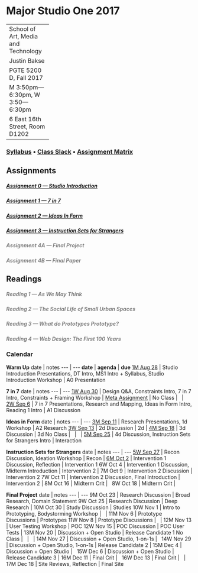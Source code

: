 # Major Studio One 2017

| Parsons School of Design
| ---
| School of Art, Media and Technology
| Justin Bakse
| PGTE 5200 D, Fall 2017
| M 3:50pm—6:30pm, W 3:50—6:30pm
| 6 East 16th Street, Room D1202

### [Syllabus](syllabus.html) • [Class Slack](https://ms1-d.slack.com) • [Assignment Matrix](https://docs.google.com/spreadsheets/d/1PUGHF2wfe7VnJfYr5eYh9nNO6ekzHLHUrzS6PIz_WQ4/edit#gid=0)

## Assignments
##### [Assignment 0 — Studio Introduction](assignment_studio_introduction)
##### [Assignment 1 — 7 in 7](assignment_7_in_7)
##### [Assignment 2 — Ideas In Form](assignment_ideas_in_form)
##### [Assignment 3 — Instruction Sets for Strangers](assignment_instruction_sets)
##### [Assignment 4A — Final Project](#assignment_4)
##### [Assignment 4B — Final Paper](#assignment_5)


## Readings
##### [Reading 1 — As We May Think](#reading_1)
##### [Reading 2 — The Social Life of Small Urban Spaces](#reading_2)
##### [Reading 3 — What do Prototypes Prototype?](#reading_3)
##### [Reading 4 — Web Design: The First 100 Years](#reading_4)






### Calendar
**Warm Up**
date | notes
--- | ---
**date** | **agenda** | **due**
[1M Aug 28](week_1/monday.html) | Studio Introduction Presentations, DT Intro, MS1 Intro + Syllabus, Studio Introduction Workshop | A0 Presentation


**7 in 7**
date | notes
--- | ---
[1W Aug 30](week_1/wednesday.html) | Design Q&A, Constraints Intro, 7 in 7 Intro, Constraints + Framing Workshop | [Meta Assignment](http://localhost:3000/week_1/monday.html)
|
No Class | &nbsp; | &nbsp;
[2W Sep 6](week_2/wednesday.html) | 7 in 7 Presentations, Research and Mapping, Ideas in Form Intro, Reading 1 Intro | A1 Discussion


**Ideas in Form**
date | notes
--- | ---
[3M Sep 11](week_3/monday.html) | Research Presentations, 1d Workshop | A2 Research
[3W Sep 13](week_3/wednesday.html) | 2d Discussion | 2d
|
[4M Sep 18](week_4/monday.html) | 3d Discussion | 3d
No Class | &nbsp; | &nbsp;
|
[5M Sep 25](week_5/monday.html) | 4d Discussion, Instruction Sets for Strangers Intro | Interaction


**Instruction Sets for Strangers**
date | notes
--- | ---
[5W Sep 27](week_5/wednesday.html) | Recon Discussion, Ideation Workshop | Recon
|
[6M Oct 2](week_6/monday.html) | Intervention 1 Discussion, Reflection | Intervention 1
6W Oct 4 | Intervention 1 Discussion, Midterm Introduction | Intervention 2
|
7M Oct 9 | Intervention 2 Discussion | Intervention 2
7W Oct 11 | Intervention 2 Discussion, Final Introduction | Intervention 2
|
8M Oct 16 | Midterm Crit | &nbsp;
8W Oct 18 | Midterm Crit | &nbsp;

**Final Project**
date | notes
--- | ---
9M Oct 23 | Research Discussion | Broad Research, Domain Statement
9W Oct 25 | Research Discussion | Deep Research
|
10M Oct 30 | Study Discussion | Studies
10W Nov 1 | Intro to Prototyping, Bodystorming Workshop | &nbsp;
|
11M Nov 6 | Prototype Discussions | Prototypes
11W Nov 8 | Prototype Discussions | &nbsp;
|
12M Nov 13 | User Testing Workshop | POC
12W Nov 15 | POC Discussion | POC User Tests
|
13M Nov 20 | Discussion + Open Studio | Release Candidate 1
No Class | &nbsp; | &nbsp;
|
14M Nov 27 | Discussion + Open Studio, 1-on-1s | &nbsp;
14W Nov 29 | Discussion + Open Studio, 1-on-1s | Release Candidate 2
|
15M Dec 4 | Discussion + Open Studio | &nbsp;
15W Dec 6 | Discussion + Open Studio | Release Candidate 3
|
16M Dec 11 | Final Crit | &nbsp;
16W Dec 13 | Final Crit | &nbsp;
|
17M Dec 18 | Site Reviews, Reflection | Final Site








<!-- <br/><br/><br/><br/><br/><br/><br/><br/> -->
<!-- [2016](/2016) -->

<style>
a[href^="#"]:not(.btn) { color: gray; text-decoration: none; }
.no-class {
    background-color: #EEE;
    color: #AAA !important;
}
.midterm-crit, .final-crit{
    background-color: #EEE;
    color: #000 !important;
    font-weight: bold;
}
table {
    table-layout: fixed;
}
td:first-child {
    width: 100px !important;
}
td:nth-child(3) {
    width: 200px;
}
thead {
    display: none;
}
</style>

<script
  src="https://code.jquery.com/jquery-2.2.4.min.js"
  integrity="sha256-BbhdlvQf/xTY9gja0Dq3HiwQF8LaCRTXxZKRutelT44="
  crossorigin="anonymous"></script>

<script type="text/javascript">
 console.log($);
 $('tr').each(function(a,b,c) {
     td = $(this).find('td');
     console.log(td, $(td[0]).text());
     if($(td[0]).text() == "No Class") {
         $(this).addClass("no-class");
     }
     if($(td[1]).text() == "Midterm Crit") {
         $(this).addClass("midterm-crit");
     }
     if($(td[1]).text() == "Final Crit") {
         $(this).addClass("final-crit");
     }
 });
</script>

<link rel="stylesheet" type="text/css" href="index.css">
<script type="text/javascript" src="javascript/p5.min.js"></script>
<!-- <script type="text/javascript" src="backgrounds/bg1.js"></script> -->
<style>
canvas { position: fixed; top: 0; left: 0; z-index: -1; }
//.container {background: rgba(255,255,255,.5);};
</style>
